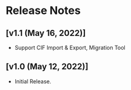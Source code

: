# Release Notes

## [v1.1 (May 16, 2022)]

- Support CIF Import & Export, Migration Tool

## [v1.0 (May 12, 2022)]

- Initial Release.